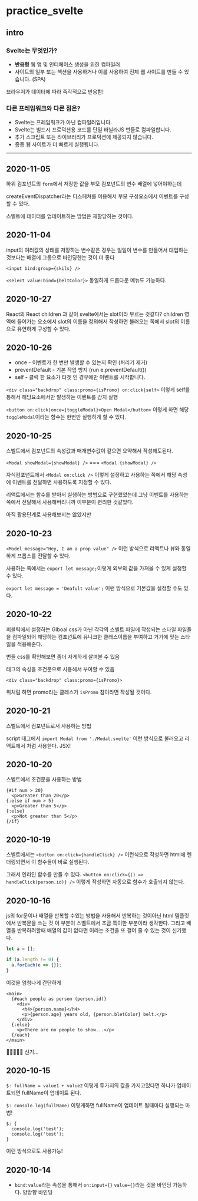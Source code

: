 # practice_svelte

## intro

### Svelte는 무엇인가?

- **반응형** 웹 앱 및 인터페이스 생성을 위한 컴파일러
- 사이트의 일부 또는 섹션을 사용하거나 이를 사용하여 전체 웹 사이트를 만들 수 있습니다. (SPA)

브라우저가 데이터에 따라 즉각적으로 반응함!

### 다른 프레임워크와 다른 점은?

- Svelte는 프레임워크가 아닌 컴파일러입니다.
- Svelte는 빌드시 프로덕션용 코드를 단일 바닐라JS 번들로 컴파일합니다.
- 추가 스크립트 또는 라이브러리가 프로덕션에 제공되지 않습니다.
- 종종 웹 사이트가 더 빠르게 실행됩니다.

---

## 2020-11-05

하위 컴포넌트의 `form`에서 저장한 값을 부모 컴포넌트의 변수 배열에 넣어야하는데

createEventDispatcher라는 디스페쳐를 이용해서 부모 구성요소에서 이벤트를 구성할 수 있다.

스벨트에 데이터를 업데이트하는 방법은 재할당하는 것이다.

## 2020-11-04

input의 여러값의 상태를 저장하는 변수같은 경우는 일일이 변수를 만들어서 대입하는 것보다는 배열에 그룹으로 바인딩한는 것이 더 좋다

`<input bind:group={skils} />`

`<select value:bind={beltColor}>` 동일하게 드롭다운 메뉴도 가능하다.

## 2020-10-27

React의 React children 과 같이 svelte에서는 slot이라 부르는 것같다?
children 영역에 들어가는 요소에서 slot의 이름을 정의해서 작성하면 불러오는 쪽에서 slot의 이름으로 유연하게 구성할 수 있다.


## 2020-10-26

- once - 이벤트가 한 번만 발생할 수 있는지 확인 (처리기 제거)
- preventDefault - 기본 작업 방지 (run e.preventDefault())
- self - 클릭 한 요소가 타겟 인 경우에만 이벤트를 시작합니다.
 
`<div class="backdrop" class:promo={isPromo} on:click|self>` 이렇게 self를 통해서 해당요소에서만 발생하는 이벤트를 감지 실행

`<button on:click|once={toggleModal}>Open Modal</button>` 이렇게 하면 해당 `toggleModal`이라는 함수는 한번만 실행하게 할 수 있다.


## 2020-10-25

스벨트에서 컴포넌트의 속성값과 매개변수값이 같으면 요약해서 작성해도된다.

`<Modal showModal={showModal} />` === `<Modal {showModal} />`

자식컴포넌트에서 `<Modal on:click />` 이렇게 설정하고 사용하는 쪽에서 해당 속성에 이벤트를 전달하면 사용하도록 지정할 수 있다.

리액트에서는 함수를 받아서 실행하는 방법으로 구현했었는데 그냥 이벤트를 사용하는 쪽에서 전달해서 사용해버리니까 이부분이 편리한 것같았다.

아직 활용단계로 사용해보지는 않았지만

## 2020-10-23

`<Model message="Hey, I am a prop value" />` 이런 방식으로 리액트나 뷰와 동일하게 프롭스를 전달할 수 있다.

사용하는 쪽에서는 `export let message;`이렇게 외부의 값을 가져올 수 있게 설정할 수 있다.

`export let message = 'Deafult value';` 이런 방식으로 기본값을 설정할 수도 있다.

## 2020-10-22

퍼블릭에서 설정하는 Glboal css가 아닌 각각의 스벨트 파일에 작성되는 스타일 파일들을 컴파일되어 해당하는 컴포넌트에 유니크한 클래스이름을 부여하고 거기에 맞는 스타일을 적용해준다.

번들 css를 확인해보면 좀더 자게하게 살펴볼 수 있음

태그의 속성을 조건문으로 사용해서 부여할 수 있음

```svelte
<div class="backdrop" class:promo={isPromo}>
```

위처럼 하면 promo라는 클레스가 `isPromo` 참이라면 작성될 것이다.

## 2020-10-21

스벨트에서 컴포넌트로서 사용하는 방법

script 태그에서 `import Modal from './Modal.svelte'` 이런 방식으로 불러오고 리액트에서 처럼 사용한다. JSX!

## 2020-10-20

스벨트에서 조건문을 사용하는 방법

```svelte
{#if num > 20}
  <p>Greater than 20</p>
{:else if num > 5}
  <p>Greater than 5</p>
{:else}
  <p>Not greater than 5</p>
{/if}
```

## 2020-10-19

스벨트에서는 `<button on:click={handleClick} />` 이런식으로 작성하면 html에 렌더링되면서 이 함수들이 바로 실행된다.

그래서 인라인 함수를 만들 수 있다. `<button on:click={() => handleClick(person.id)} />` 이렇게 작성하면 자동으로 함수가 호출되지 않는다.

## 2020-10-16

js의 for문이나 배열을 반복할 수있는 방법을 사용해서 반복하는 것이아닌 html 템플릿에서 반복문을 쓰는 것 이 부분이 스벨트에서 조금 특이한 부분이라 생각한다. 그리고 배열을 반복하려할때 배열의 값이 없다면 이라는 조건을 또 걸어 줄 수 있는 것이 신기했다.

```js
let a = [];

if (a.length != 0) {
  a.forEach(e => {});
}
```

이것을 엄청나게 간단하게

```svelt
<main>
  {#each people as person (person.id)}
    <div>
      <h4>{person.name}</h4>
      <p>{person.age} years old, {person.bletColor} belt.</p>
    </div>
  {:else}
    <p>There are no people to show...</p>
  {/each}
</main>
```

👏👏👏👏👏 신기...

## 2020-10-15

`$: fullName = value1 + value2` 이렇게 두가지의 값을 가지고있다면 하나가 업데이트되면 fullName이 업데이트 된다.

`$: console.log(fullName)` 이렇게하면 fullName이 업데이트 될때마다 실행되는 마법!

```svelte
$: {
  console.log('test');
  console.log('test');
}
```

이런 방식으로도 사용가능!

## 2020-10-14

- `bind:value`라는 속성을 통해서 `on:input={}` `value={}`라는 것을 바인딩 가능하다. 양방향 바인딩

